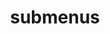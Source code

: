 ---
layout: page
title: submenus
nav: true
nav_order: 6
dropdown: true
children: 
    - title: projects
      permalink: /projects/
--- 
